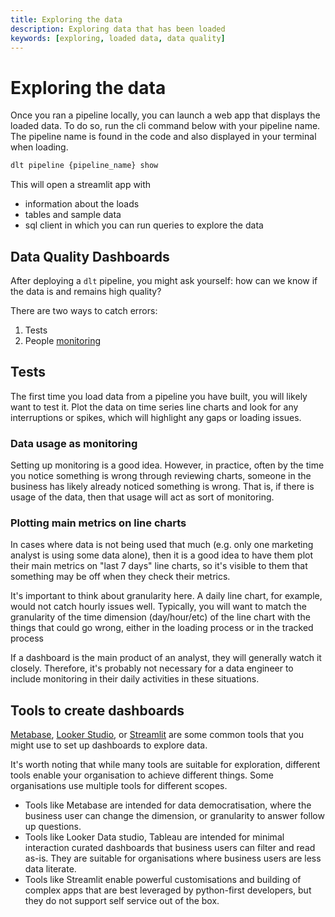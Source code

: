 ```yaml
---
title: Exploring the data
description: Exploring data that has been loaded
keywords: [exploring, loaded data, data quality]
---
```


# Exploring the data
Once you ran a pipeline locally, you can launch a web app that displays the loaded data.
To do so, run the cli command below with your pipeline name. The pipeline name is found in the code and also displayed in your terminal when loading.
```bash
dlt pipeline {pipeline_name} show
```

This will open a streamlit app with
- information about the loads
- tables and sample data
- sql client in which you can run queries to explore the data

## Data Quality Dashboards

After deploying a `dlt` pipeline, you might ask yourself: how can we know if the data is and remains high quality?

There are two ways to catch errors:
1. Tests
2. People [monitoring](../running-in-production/monitoring.md)

## Tests

The first time you load data from a pipeline you have built, you will likely want to test it. Plot the data on time series line charts and look for any interruptions or spikes, which will highlight any gaps or loading issues.

### Data usage as monitoring

Setting up monitoring is a good idea. However, in practice, often by the time you notice something is wrong through reviewing charts, someone in the business has likely already noticed something is wrong. That is, if there is usage of the data, then that usage will act as sort of monitoring.

### Plotting main metrics on line charts

In cases where data is not being used that much (e.g. only one marketing analyst is using some data alone), then it is a good idea to have them plot their main metrics on "last 7 days" line charts, so it's visible to them that something may be off when they check their metrics.

It's important to think about granularity here. A daily line chart, for example, would not catch hourly issues well. Typically, you will want to match the granularity of the time dimension (day/hour/etc) of the line chart with the things that could go wrong, either in the loading process or in the tracked process

If a dashboard is the main product of an analyst, they will generally watch it closely. Therefore, it's probably not necessary for a data engineer to include monitoring in their daily activities in these situations.

## Tools to create dashboards

[Metabase](https://www.metabase.com/), [Looker Studio](https://lookerstudio.google.com/u/0/), or [Streamlit](https://streamlit.io/) are some common tools that you might use to set up dashboards to explore data.

It's worth noting that while many tools are suitable for exploration, different tools enable your organisation to achieve different things. Some organisations use multiple tools for different scopes.
* Tools like Metabase are intended for data democratisation, where the business user can change the dimension, or granularity to answer follow up questions.
* Tools like Looker Data studio, Tableau are intended for minimal interaction curated dashboards that business users can filter and read as-is. They are suitable for organisations where business users are less data literate.
* Tools like Streamlit enable powerful customisations and building of complex apps that are best leveraged by python-first developers, but they do not support self service out of the box.

